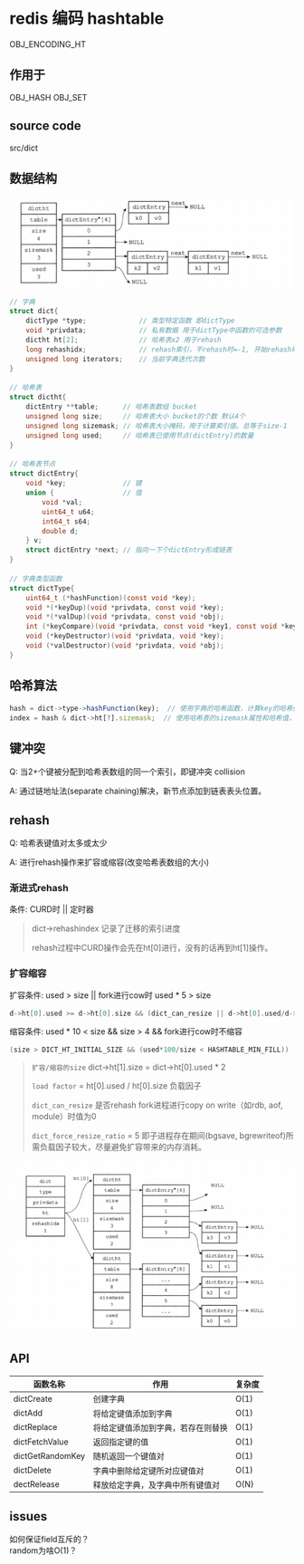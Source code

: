 # redis 编码 hashtable

OBJ_ENCODING_HT

## 作用于

OBJ_HASH
OBJ_SET

## source code

src/dict

## 数据结构

![img](res/redis-encoding-dict.png)

```c
// 字典
struct dict{
    dictType *type;             // 类型特定函数 即dictType
    void *privdata;             // 私有数据 用于dictType中函数的可选参数
    dictht ht[2];               // 哈希表x2 用于rehash
    long rehashidx;             // rehash索引，不rehash时=-1, 开始rehash时=0
    unsigned long iterators;    // 当前字典迭代次数
}

// 哈希表
struct dictht{
    dictEntry **table;      // 哈希表数组 bucket
    unsigned long size;     // 哈希表大小 bucket的个数 默认4个
    unsigned long sizemask; // 哈希表大小掩码，用于计算索引值。总等于size-1
    unsigned long used;     // 哈希表已使用节点(dictEntry)的数量
}

// 哈希表节点
struct dictEntry{
    void *key;              // 键
    union {                 // 值
        void *val;
        uint64_t u64;
        int64_t s64;
        double d;
    } v;
    struct dictEntry *next; // 指向一下个dictEntry形成链表
}

// 字典类型函数
struct dictType{
    uint64_t (*hashFunction)(const void *key);                              // 计算hash值
    void *(*keyDup)(void *privdata, const void *key);                       // 复制键
    void *(*valDup)(void *privdata, const void *obj);                       // 复制值
    int (*keyCompare)(void *privdata, const void *key1, const void *key2);  // 比较键
    void (*keyDestructor)(void *privdata, void *key);                       // 销毁键
    void (*valDestructor)(void *privdata, void *obj);                       // 销毁值
}

```

## 哈希算法

```js
hash = dict->type->hashFunction(key);  // 使用字典的哈希函数，计算key的哈希值
index = hash & dict->ht[?].sizemask;  // 使用哈希表的sizemask属性和哈希值，计算出插入哈希表节点的索引值
```

## 键冲突

Q: 当2+个键被分配到哈希表数组的同一个索引，即键冲突 collision  

A: 通过链地址法(separate chaining)解决，新节点添加到链表表头位置。

## rehash

Q: 哈希表键值对太多或太少  

A: 进行rehash操作来扩容或缩容(改变哈希表数组的大小)

### 渐进式rehash

条件: CURD时 || 定时器

> dict->rehashindex 记录了迁移的索引进度
>
> rehash过程中CURD操作会先在ht[0]进行，没有的话再到ht[1]操作。

### 扩容缩容

扩容条件: used > size || fork进行cow时 used * 5 > size

```c
d->ht[0].used >= d->ht[0].size && (dict_can_resize || d->ht[0].used/d->ht[0].size > dict_force_resize_ratio)
```

缩容条件: used * 10 < size && size > 4 && fork进行cow时不缩容

```c
(size > DICT_HT_INITIAL_SIZE && (used*100/size < HASHTABLE_MIN_FILL))
```

> `扩容/缩容的size` dict->ht[1].size = dict->ht[0].used * 2
>
> `load factor` = ht[0].used / ht[0].size 负载因子
>
> `dict_can_resize` 是否rehash fork进程进行copy on write（如rdb, aof, module）时值为0
>
> `dict_force_resize_ratio` = 5 即子进程存在期间(bgsave, bgrewriteof)所需负载因子较大，尽量避免扩容带来的内存消耗。  

![img](res/redis-encoding-dict-rehash.png)

## API

| 函数名称         | 作用                               | 复杂度 |
| ---------------- | ---------------------------------- | ------ |
| dictCreate       | 创建字典                           | O(1)   |
| dictAdd          | 将给定键值添加到字典               | O(1)   |
| dictReplace      | 将给定键值添加到字典，若存在则替换 | O(1)   |
| dictFetchValue   | 返回指定键的值                     | O(1)   |
| dictGetRandomKey | 随机返回一个键值对                 | O(1)   |
| dictDelete       | 字典中删除给定键所对应键值对       | O(1)   |
| dectRelease      | 释放给定字典，及字典中所有键值对   | O(N)   |

## issues

如何保证field互斥的？  
random为啥O(1)？
